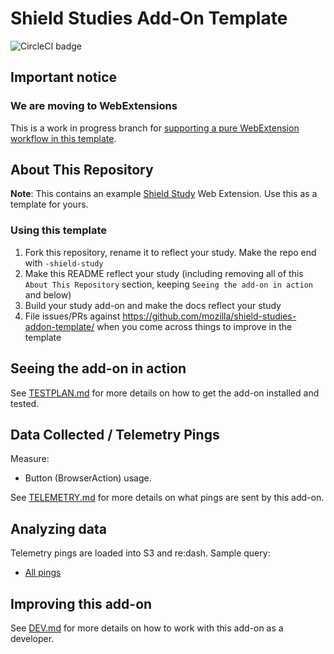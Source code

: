 # Shield Studies Add-On Template

![CircleCI badge](https://img.shields.io/circleci/project/github/mozilla/shield-studies-addon-template/master.svg?label=CircleCI)

## Important notice

### We are moving to WebExtensions

This is a work in progress branch for [supporting a pure WebExtension workflow in this template](https://github.com/mozilla/shield-studies-addon-template/issues/53).

## About This Repository

**Note**: This contains an example [Shield Study](https://wiki.mozilla.org/Firefox/Shield/Shield_Studies) Web Extension. Use this as a template for yours.

### Using this template

1. Fork this repository, rename it to reflect your study. Make the repo end with `-shield-study`
2. Make this README reflect your study (including removing all of this `About This Repository` section, keeping `Seeing the add-on in action` and below)
3. Build your study add-on and make the docs reflect your study
4. File issues/PRs against https://github.com/mozilla/shield-studies-addon-template/ when you come across things to improve in the template

## Seeing the add-on in action

See [TESTPLAN.md](./docs/TESTPLAN.md) for more details on how to get the add-on installed and tested.

## Data Collected / Telemetry Pings

Measure:

* Button (BrowserAction) usage.

See [TELEMETRY.md](./docs/TELEMETRY.md) for more details on what pings are sent by this add-on.

## Analyzing data

Telemetry pings are loaded into S3 and re:dash. Sample query:

* [All pings](https://sql.telemetry.mozilla.org/queries/{#your-id}/source#table)

## Improving this add-on

See [DEV.md](./docs/DEV.md) for more details on how to work with this add-on as a developer.
